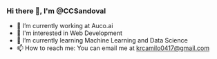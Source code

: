 ### Hi there 👋, I'm @CCSandoval

- 🔭 I’m currently working at Auco.ai
- 👀 I'm interested in Web Development
- 🌱 I’m currently learning Machine Learning and Data Science
- 📫 How to reach me: You can email me at krcamilo0417@gmail.com
